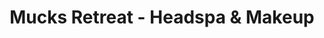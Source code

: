 ---
title: "Mucks Retreat - Headspa & Makeup"
url: /koeln/mucks-retreat-headspa-und-makeup/
shop: Kosmetik
---
